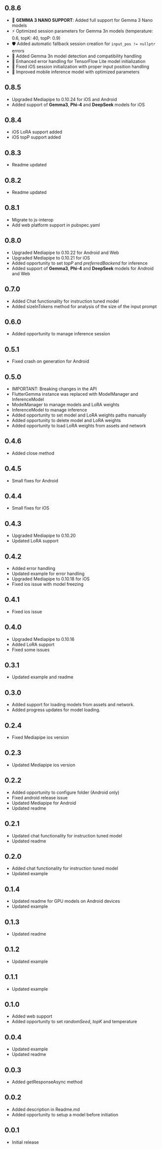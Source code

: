 ## 0.8.6
- 🚀 **GEMMA 3 NANO SUPPORT**: Added full support for Gemma 3 Nano models
- ⚡ Optimized session parameters for Gemma 3n models (temperature: 0.6, topK: 40, topP: 0.9)
- 🛡️ Added automatic fallback session creation for `input_pos != nullptr` errors
- 🎯 Added Gemma 3n model detection and compatibility handling
- 💪 Enhanced error handling for TensorFlow Lite model initialization
- 🔧 Fixed iOS session initialization with proper input position handling
- 📱 Improved mobile inference model with optimized parameters
## 0.8.5
- Upgraded Mediapipe to 0.10.24 for iOS and Android
- Added support of **Gemma3**, **Phi-4** and **DeepSeek** models for iOS
## 0.8.4
- iOS LoRA support added
- iOS topP support added
## 0.8.3
- Readme updated
## 0.8.2
- Readme updated
## 0.8.1
- Migrate to js-interop
- Add web platform support in pubspec.yaml
## 0.8.0
- Upgraded Mediapipe to 0.10.22 for Android and Web
- Upgraded Mediapipe to 0.10.21 for iOS
- Added opportunity to set *topP* and *preferredBackend* for inference
- Added support of **Gemma3**, **Phi-4** and **DeepSeek** models for Android and Web
## 0.7.0
- Added Chat functionality for instruction tuned model
- Added sizeInTokens method for analysis of the size of the input prompt
## 0.6.0
- Added opportunity to manage inference session
## 0.5.1
- Fixed crash on generation for Android
## 0.5.0
- IMPORTANT: Breaking changes in the API
- FlutterGemma instance was replaced with ModelManager and InferenceModel
- ModelManager to manage models and LoRA weights
- InferenceModel to manage inference
- Added opportunity to set model and LoRA weights paths manually
- Added opportunity to delete model and LoRA weights
- Added opportunity to load LoRA weights from assets and network
## 0.4.6
- Added close method
## 0.4.5
- Small fixes for Android
## 0.4.4
- Small fixes for iOS
## 0.4.3
- Upgraded Mediapipe to 0.10.20
- Updated LoRA support
## 0.4.2
- Added error handling
- Updated example for error handling
- Upgraded Mediapipe to 0.10.18 for iOS
- Fixed ios issue with model freezing
## 0.4.1
- Fixed ios issue
## 0.4.0
- Upgraded Mediapipe to 0.10.16
- Added LoRA support
- Fixed some issues
## 0.3.1
- Updated example and readme
## 0.3.0
- Added support for loading models from assets and network.
- Added progress updates for model loading.
## 0.2.4
- Fixed Mediapipe ios version
## 0.2.3
- Updated Mediapipe ios version
## 0.2.2
- Added opportunity to configure folder (Android only)
- Fixed android release issue
- Updated Mediapipe for Android
- Updated readme
## 0.2.1
- Updated chat functionality for instruction tuned model
- Updated readme
## 0.2.0
- Added chat functionality for instruction tuned model
- Updated example
## 0.1.4
- Updated readme for GPU models on Android devices
- Updated example
## 0.1.3
- Updated readme
## 0.1.2
- Updated example
## 0.1.1
- Updated example
## 0.1.0
- Added web support
- Added opportunity to set *randomSeed*, *topK* and temperature
## 0.0.4
- Updated example
- Updated readme
## 0.0.3
- Added getResponseAsync method
## 0.0.2
- Added description in Readme.md
- Added opportunity to setup a model before initiation
## 0.0.1
- Initial release
































